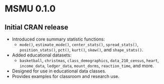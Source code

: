 # MSMU 0.1.0

## Initial CRAN release

- Introduced core summary statistic functions:
  - `mode()`, `estimate_mode()`, `center_stats()`, `spread_stats()`, `position_stats()`, `pct()`, `kurt()`, `skew()`, and `shape_stats()`.
- Added educational datasets:
  - `basketball`, `christmas`, `class_demographics`, `data_210_census`, `heart`, `income_data`, `ledger_data`, `mount_dorms`, `reaction_time`, and more.
- Designed for use in educational data classes.
- Provides examples for classroom and research use.
